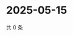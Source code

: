 # 2025-05-15

共 0 条

<!-- BEGIN ZHIHUQUESTIONS -->
<!-- 最后更新时间 Thu May 15 2025 07:09:46 GMT+0800 (China Standard Time) -->

<!-- END ZHIHUQUESTIONS -->
